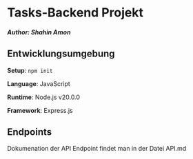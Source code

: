 # Tasks-Backend Projekt

##### Author: Shahin Amon

## Entwicklungsumgebung

**Setup**: `npm init`

**Language**: JavaScript

**Runtime**: Node.js v20.0.0

**Framework**: Express.js

## Endpoints
Dokumenation der API Endpoint findet man in der Datei API.md